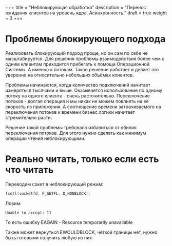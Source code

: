 +++
title = "Неблокирующая обработка"
description = "Перенос ожидания клиентов на уровень ядра. Асинхронность."
draft = true
weight = 3
+++

# Проблемы блокирующего подхода

Реализовать блокирующий подход проще, но он сам по себе не масштабируется.
Для решения проблемы взаимодействия более чем с одним клиентом приходится прибегать к помощи Операционной Системы.
А именно к потокам.
Такое решение работает и делает это уверенно на относительно небольших объёмах клиентов.

Проблемы начинаются, когда количество подключений начитает измеряться тысячами и выше.
Оказывается использование по одному потоку на одного клиента - очень расточительно.
Переключение потоков - долгая операция и мы никак не можем повлиять на её скорость из приложения.
А соотношение времени затрачиваемого на переключения потоков к времени бизнес логики начитает стремительно расти.

Решение такой проблемы требовало избавиться от обилия переключения потоков.
Для этого нужно сделать как минимум операции чтения неблокирующими.

# Реально читать, только если есть что читать

Переводим сокет в неблокирующий режим:

```c
fcntl(socketfd, F_SETFL, O_NONBLOCK);
```

Ловим:

```
Unable to accept: 11
```

То есть ошибку EAGAIN - Resource temporarily unavailable

Также может вернуться EWOULDBLOCK, чёткой границы нет, нужно быть готовыми получить любую из них.
